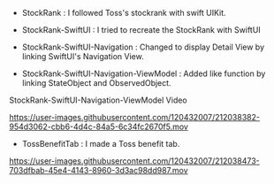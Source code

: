 - StockRank : I followed Toss's stockrank with swift UIKit.

- StockRank-SwiftUI : I tried to recreate the StockRank with SwiftUI

- StockRank-SwiftUI-Navigation : Changed to display Detail View by linking SwiftUI's Navigation View.

- StockRank-SwiftUI-Navigation-ViewModel : Added like function by linking StateObject and ObservedObject.

StockRank-SwiftUI-Navigation-ViewModel Video

https://user-images.githubusercontent.com/120432007/212038382-954d3062-cbb6-4d4c-84a5-6c34fc2670f5.mov

- TossBenefitTab : I made a Toss benefit tab.

https://user-images.githubusercontent.com/120432007/212038473-703dfbab-45e4-4143-8960-3d3ac98dd987.mov


